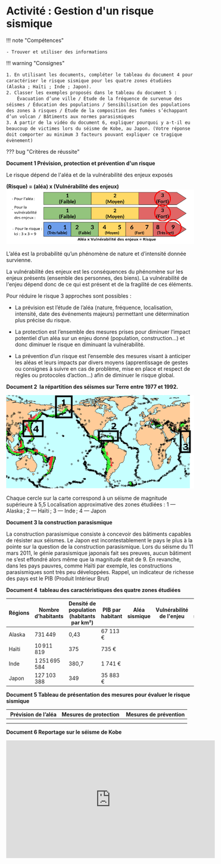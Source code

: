 # Activité : Gestion d'un risque sismique

!!! note "Compétences"

    - Trouver et utiliser des informations 

!!! warning "Consignes"
    
    1. En utilisant les documents, compléter le tableau du document 4 pour caractériser le risque sismique pour les quatre zones étudiées (Alaska ; Haïti ; Inde ; Japon).
    2. Classer les exemples proposés dans le tableau du document 5 :
        Évacuation d’une ville / Étude de la fréquence de survenue des séismes / Éducation des populations / Sensibilisation des populations des zones à risques / Étude de la composition des fumées s’échappant d’un volcan / Bâtiments aux normes parasismiques
    3. A partir de la vidéo du document 6, expliquer pourquoi y a-t-il eu beaucoup de victimes lors du séisme de Kobe, au Japon. (Votre réponse doit comporter au minimum 3 facteurs pouvant expliquer ce tragique évènement)

    
??? bug "Critères de réussite"


**Document 1 Prévision, protection et prévention d'un risque**

Le risque dépend de l'aléa et de la vulnérabilité des enjeux exposés

<div markdown style="align: center;">

**(Risque) = (aléa) x (Vulnérabilité des enjeux)**
![](pictures/schemaCalculRisque.png)

</div>

L’aléa est la probabilité qu’un phénomène de nature et d’intensité donnée survienne. 

La vulnérabilité des enjeux est les conséquences du phénomène  sur les enjeux présents (ensemble des personnes, des biens). La vulnérabilité de l'enjeu dépend donc de ce qui est présent et de la fragilité de ces éléments.

Pour réduire le risque 3 approches sont possibles :

- La prévision est l’étude de l’aléa (nature, fréquence, localisation, intensité, date des événements majeurs) permettant une détermination plus précise du risque.

- La protection est l’ensemble des mesures prises pour diminuer l’impact potentiel d’un aléa sur un enjeu donné (population, construction…) et donc diminuer le risque en diminuant la vulnérabilité.

- La prévention d’un risque est l’ensemble des mesures visant à anticiper les aléas et leurs impacts par divers moyens (apprentissage de gestes ou consignes à suivre en cas de problème, mise en place et respect de règles ou protocoles d’action…) afin de diminuer le risque global.


**Document 2  la répartition des séismes sur Terre entre 1977 et 1992.**

![](pictures/carteSeismes.png)

Chaque cercle sur la carte correspond à un séisme de magnitude supérieure à 5,5
Localisation approximative des zones étudiées : 1 — Alaska ; 2 — Haïti ; 3 — Inde ; 4 — Japon

**Document 3 la construction parasismique**

La construction parasismique consiste à concevoir des bâtiments capables de résister aux séismes. Le Japon est incontestablement le pays le plus à la pointe sur la question de la construction parasismique. Lors du séisme du 11 mars 2011, le génie parasismique japonais fait ses preuves, aucun bâtiment ne s’est effondré alors même que la magnitude était de 9.
En revanche, dans les pays pauvres, comme Haïti par exemple, les constructions parasismiques sont très peu développées. Rappel, un indicateur de richesse des pays est le PIB (Produit Intérieur Brut)

**Document 4  tableau des caractéristiques des quatre zones étudiées**

<table>
<thead>
  <tr>
    <th> Régions</th>
    <th> Nombre d’habitants 		</th>
    <th> Densité de population (habitants par km²) 		</th>
    <th> PIB par habitant 		</th>
    <th> Aléa  sismique  		</th>
    <th> Vulnérabilité  de l'enjeu 		</th>
    <th> Risque  sismique 		</th>
  </tr>
</thead>
<tbody>
  <tr>
    <td> Alaska 		</td>
    <td> 731 449 		</td>
    <td> 0,43 		</td>
    <td> 67 113 € 		</td>
    <td> 			  			 			 		</td>
    <td> 			 		</td>
    <td> 			 		</td>
  </tr>
  <tr>
    <td> Haïti 		</td>
    <td> 10 911 819 		</td>
    <td> 375 		</td>
    <td> 735 € 		</td>
    <td> 			  			 			 		</td>
    <td> 			 		</td>
    <td> 			 		</td>
  </tr>
  <tr>
    <td> Inde 		</td>
    <td> 1 251 695 584 		</td>
    <td> 380,7 		</td>
    <td> 1 741 € 		</td>
    <td> 			  			 			 		</td>
    <td> 			 		</td>
    <td> 			 		</td>
  </tr>
  <tr>
    <td> Japon 		</td>
    <td> 127 103 388 		</td>
    <td> 349 		</td>
    <td> 35 883 € 		</td>
    <td> 			  			 			 		</td>
    <td> 			 		</td>
    <td> 			 		</td>
  </tr>
</tbody>
</table>


**Document 5 Tableau de présentation des mesures pour évaluer le risque sismique**

| Prévision de l’aléa | Mesures de protection | Mesures de prévention |
|---|---|---|
|   |   |   |
|   |   |   |

**Document 6 Reportage sur le séisme de Kobe**

<iframe width="560" height="315" src="https://www.youtube-nocookie.com/embed/CSRWvYaZxhg?si=ea7m1QB-3fZmlfHI" title="YouTube video player" frameborder="0" allow="accelerometer; autoplay; clipboard-write; encrypted-media; gyroscope; picture-in-picture; web-share" allowfullscreen></iframe>

